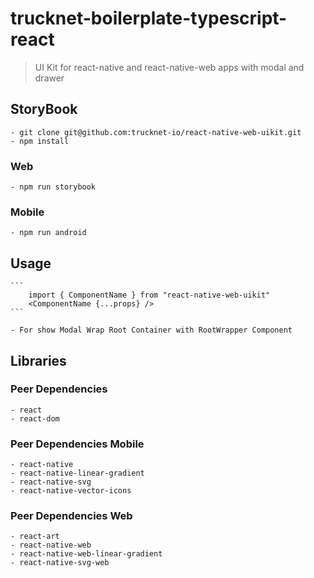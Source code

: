 # trucknet-boilerplate-typescript-react

> UI Kit for react-native and react-native-web apps with modal and drawer

## StoryBook

    - git clone git@github.com:trucknet-io/react-native-web-uikit.git
    - npm install

### Web

    - npm run storybook

### Mobile

    - npm run android

## Usage

    ```
        import { ComponentName } from "react-native-web-uikit"
        <ComponentName {...props} />
    ```

    - For show Modal Wrap Root Container with RootWrapper Component

## Libraries

### Peer Dependencies

    - react
    - react-dom

### Peer Dependencies Mobile

    - react-native
    - react-native-linear-gradient
    - react-native-svg
    - react-native-vector-icons

### Peer Dependencies Web

    - react-art
    - react-native-web
    - react-native-web-linear-gradient
    - react-native-svg-web

